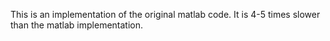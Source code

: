 This is an implementation of the original matlab code. It is 4-5 times slower than the matlab implementation.
